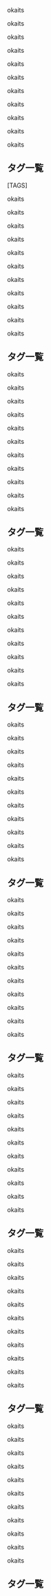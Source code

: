 <p style="width: 70%, height: 70%, color: black:">okaits</p>
<p style="width: 70%, height: 70%, color: black:">okaits</p>
<p style="width: 70%, height: 70%, color: black:">okaits</p>
<p style="width: 70%, height: 70%, color: black:">okaits</p>
<p style="width: 70%, height: 70%, color: black:">okaits</p>
<p style="width: 70%, height: 70%, color: black:">okaits</p>
<p style="width: 70%, height: 70%, color: black:">okaits</p>
<p style="width: 70%, height: 70%, color: black:">okaits</p>
<p style="width: 70%, height: 70%, color: black:">okaits</p>
<p style="width: 70%, height: 70%, color: black:">okaits</p>
<p style="width: 70%, height: 70%, color: black:">okaits</p>
<h2>タグ一覧</h2>
[TAGS]
<p style="width: 70%, height: 70%, color: black:">okaits</p>
<p style="width: 70%, height: 70%, color: black:">okaits</p>
<p style="width: 70%, height: 70%, color: black:">okaits</p>
<p style="width: 70%, height: 70%, color: black:">okaits</p>
<p style="width: 70%, height: 70%, color: black:">okaits</p>
<p style="width: 70%, height: 70%, color: black:">okaits</p>
<p style="width: 70%, height: 70%, color: black:">okaits</p>
<p style="width: 70%, height: 70%, color: black:">okaits</p>
<p style="width: 70%, height: 70%, color: black:">okaits</p>
<p style="width: 70%, height: 70%, color: black:">okaits</p>
<p style="width: 70%, height: 70%, color: black:">okaits</p>
<h2>タグ一覧</h2>

<p style="width: 70%, height: 70%, color: black:">okaits</p>
<p style="width: 70%, height: 70%, color: black:">okaits</p>
<p style="width: 70%, height: 70%, color: black:">okaits</p>
<p style="width: 70%, height: 70%, color: black:">okaits</p>
<p style="width: 70%, height: 70%, color: black:">okaits</p>
<p style="width: 70%, height: 70%, color: black:">okaits</p>
<p style="width: 70%, height: 70%, color: black:">okaits</p>
<p style="width: 70%, height: 70%, color: black:">okaits</p>
<p style="width: 70%, height: 70%, color: black:">okaits</p>
<p style="width: 70%, height: 70%, color: black:">okaits</p>
<p style="width: 70%, height: 70%, color: black:">okaits</p>
<h2>タグ一覧</h2>

<p style="width: 70%, height: 70%, color: black:">okaits</p>
<p style="width: 70%, height: 70%, color: black:">okaits</p>
<p style="width: 70%, height: 70%, color: black:">okaits</p>
<p style="width: 70%, height: 70%, color: black:">okaits</p>
<p style="width: 70%, height: 70%, color: black:">okaits</p>
<p style="width: 70%, height: 70%, color: black:">okaits</p>
<p style="width: 70%, height: 70%, color: black:">okaits</p>
<p style="width: 70%, height: 70%, color: black:">okaits</p>
<p style="width: 70%, height: 70%, color: black:">okaits</p>
<p style="width: 70%, height: 70%, color: black:">okaits</p>
<p style="width: 70%, height: 70%, color: black:">okaits</p>
<h2>タグ一覧</h2>

<p style="width: 70%, height: 70%, color: black:">okaits</p>
<p style="width: 70%, height: 70%, color: black:">okaits</p>
<p style="width: 70%, height: 70%, color: black:">okaits</p>
<p style="width: 70%, height: 70%, color: black:">okaits</p>
<p style="width: 70%, height: 70%, color: black:">okaits</p>
<p style="width: 70%, height: 70%, color: black:">okaits</p>
<p style="width: 70%, height: 70%, color: black:">okaits</p>
<p style="width: 70%, height: 70%, color: black:">okaits</p>
<p style="width: 70%, height: 70%, color: black:">okaits</p>
<p style="width: 70%, height: 70%, color: black:">okaits</p>
<p style="width: 70%, height: 70%, color: black:">okaits</p>
<h2>タグ一覧</h2>

<p style="width: 70%, height: 70%, color: black:">okaits</p>
<p style="width: 70%, height: 70%, color: black:">okaits</p>
<p style="width: 70%, height: 70%, color: black:">okaits</p>
<p style="width: 70%, height: 70%, color: black:">okaits</p>
<p style="width: 70%, height: 70%, color: black:">okaits</p>
<p style="width: 70%, height: 70%, color: black:">okaits</p>
<p style="width: 70%, height: 70%, color: black:">okaits</p>
<p style="width: 70%, height: 70%, color: black:">okaits</p>
<p style="width: 70%, height: 70%, color: black:">okaits</p>
<p style="width: 70%, height: 70%, color: black:">okaits</p>
<p style="width: 70%, height: 70%, color: black:">okaits</p>
<h2>タグ一覧</h2>

<p style="width: 70%, height: 70%, color: black:">okaits</p>
<p style="width: 70%, height: 70%, color: black:">okaits</p>
<p style="width: 70%, height: 70%, color: black:">okaits</p>
<p style="width: 70%, height: 70%, color: black:">okaits</p>
<p style="width: 70%, height: 70%, color: black:">okaits</p>
<p style="width: 70%, height: 70%, color: black:">okaits</p>
<p style="width: 70%, height: 70%, color: black:">okaits</p>
<p style="width: 70%, height: 70%, color: black:">okaits</p>
<p style="width: 70%, height: 70%, color: black:">okaits</p>
<p style="width: 70%, height: 70%, color: black:">okaits</p>
<p style="width: 70%, height: 70%, color: black:">okaits</p>
<h2>タグ一覧</h2>

<p style="width: 70%, height: 70%, color: black:">okaits</p>
<p style="width: 70%, height: 70%, color: black:">okaits</p>
<p style="width: 70%, height: 70%, color: black:">okaits</p>
<p style="width: 70%, height: 70%, color: black:">okaits</p>
<p style="width: 70%, height: 70%, color: black:">okaits</p>
<p style="width: 70%, height: 70%, color: black:">okaits</p>
<p style="width: 70%, height: 70%, color: black:">okaits</p>
<p style="width: 70%, height: 70%, color: black:">okaits</p>
<p style="width: 70%, height: 70%, color: black:">okaits</p>
<p style="width: 70%, height: 70%, color: black:">okaits</p>
<p style="width: 70%, height: 70%, color: black:">okaits</p>
<h2>タグ一覧</h2>

<p style="width: 70%, height: 70%, color: black:">okaits</p>
<p style="width: 70%, height: 70%, color: black:">okaits</p>
<p style="width: 70%, height: 70%, color: black:">okaits</p>
<p style="width: 70%, height: 70%, color: black:">okaits</p>
<p style="width: 70%, height: 70%, color: black:">okaits</p>
<p style="width: 70%, height: 70%, color: black:">okaits</p>
<p style="width: 70%, height: 70%, color: black:">okaits</p>
<p style="width: 70%, height: 70%, color: black:">okaits</p>
<p style="width: 70%, height: 70%, color: black:">okaits</p>
<p style="width: 70%, height: 70%, color: black:">okaits</p>
<p style="width: 70%, height: 70%, color: black:">okaits</p>
<h2>タグ一覧</h2>

